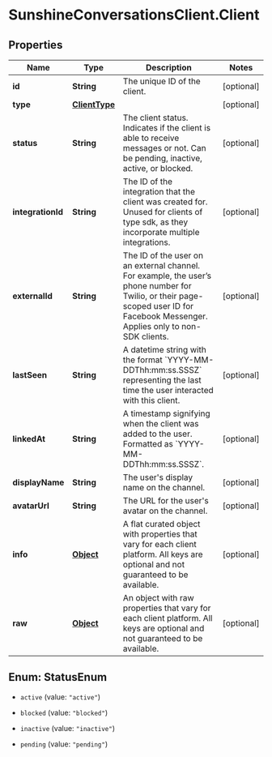 # SunshineConversationsClient.Client

## Properties

Name | Type | Description | Notes
------------ | ------------- | ------------- | -------------
**id** | **String** | The unique ID of the client. | [optional] 
**type** | [**ClientType**](ClientType.md) |  | [optional] 
**status** | **String** | The client status. Indicates if the client is able to receive messages or not. Can be pending, inactive, active, or blocked. | [optional] 
**integrationId** | **String** | The ID of the integration that the client was created for. Unused for clients of type sdk, as they incorporate multiple integrations. | [optional] 
**externalId** | **String** | The ID of the user on an external channel. For example, the user’s phone number for Twilio, or their page-scoped user ID for Facebook Messenger. Applies only to non-SDK clients. | [optional] 
**lastSeen** | **String** | A datetime string with the format &#x60;YYYY-MM-DDThh:mm:ss.SSSZ&#x60; representing the last time the user interacted with this client. | [optional] 
**linkedAt** | **String** | A timestamp signifying when the client was added to the user. Formatted as &#x60;YYYY-MM-DDThh:mm:ss.SSSZ&#x60;. | [optional] 
**displayName** | **String** | The user&#39;s display name on the channel. | [optional] 
**avatarUrl** | **String** | The URL for the user&#39;s avatar on the channel. | [optional] 
**info** | [**Object**](.md) | A flat curated object with properties that vary for each client platform. All keys are optional and not guaranteed to be available. | [optional] 
**raw** | [**Object**](.md) | An object with raw properties that vary for each client platform. All keys are optional and not guaranteed to be available. | [optional] 



## Enum: StatusEnum


* `active` (value: `"active"`)

* `blocked` (value: `"blocked"`)

* `inactive` (value: `"inactive"`)

* `pending` (value: `"pending"`)




